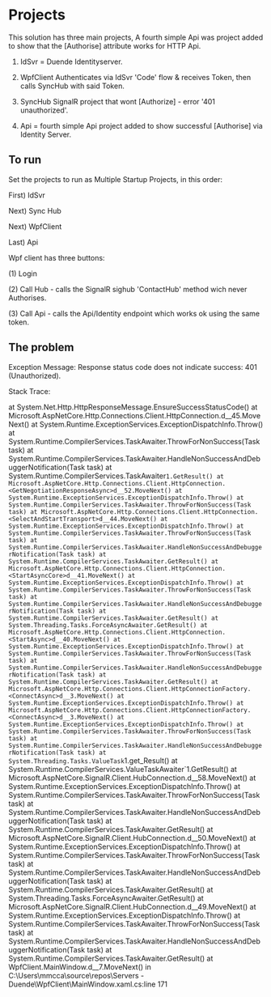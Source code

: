 # Projects
This solution has three main projects, A fourth simple Api was project added to show that the [Authorise] attribute works for HTTP Api.  

1) IdSvr = Duende Identityserver.

2) WpfClient Authenticates via IdSvr 'Code' flow & receives Token, then calls SyncHub with said Token.

3) SyncHub SignalR project that wont [Authorize] - error '401 unauthorized'.

4) Api = fourth simple Api project added to show successful [Authorise] via Identity Server.


## To run 

Set the projects to run as Multiple Startup Projects, in this order:

First) IdSvr

Next) Sync Hub

Next) WpfClient

Last) Api


Wpf client has three buttons:

(1) Login 

(2) Call Hub - calls the SignalR sighub 'ContactHub' method wich never Authorises. 

(3) Call Api - calls the Api/Identity endpoint which works ok using the same token. 


## The problem

Exception Message: Response status code does not indicate success: 401 (Unauthorized).

Stack Trace:

 at System.Net.Http.HttpResponseMessage.EnsureSuccessStatusCode()
   at Microsoft.AspNetCore.Http.Connections.Client.HttpConnection.<NegotiateAsync>d__45.MoveNext()
   at System.Runtime.ExceptionServices.ExceptionDispatchInfo.Throw()
   at System.Runtime.CompilerServices.TaskAwaiter.ThrowForNonSuccess(Task task)
   at System.Runtime.CompilerServices.TaskAwaiter.HandleNonSuccessAndDebuggerNotification(Task task)
   at System.Runtime.CompilerServices.TaskAwaiter`1.GetResult()
   at Microsoft.AspNetCore.Http.Connections.Client.HttpConnection.<GetNegotiationResponseAsync>d__52.MoveNext()
   at System.Runtime.ExceptionServices.ExceptionDispatchInfo.Throw()
   at System.Runtime.CompilerServices.TaskAwaiter.ThrowForNonSuccess(Task task)
   at Microsoft.AspNetCore.Http.Connections.Client.HttpConnection.<SelectAndStartTransport>d__44.MoveNext()
   at System.Runtime.ExceptionServices.ExceptionDispatchInfo.Throw()
   at System.Runtime.CompilerServices.TaskAwaiter.ThrowForNonSuccess(Task task)
   at System.Runtime.CompilerServices.TaskAwaiter.HandleNonSuccessAndDebuggerNotification(Task task)
   at System.Runtime.CompilerServices.TaskAwaiter.GetResult()
   at Microsoft.AspNetCore.Http.Connections.Client.HttpConnection.<StartAsyncCore>d__41.MoveNext()
   at System.Runtime.ExceptionServices.ExceptionDispatchInfo.Throw()
   at System.Runtime.CompilerServices.TaskAwaiter.ThrowForNonSuccess(Task task)
   at System.Runtime.CompilerServices.TaskAwaiter.HandleNonSuccessAndDebuggerNotification(Task task)
   at System.Runtime.CompilerServices.TaskAwaiter.GetResult()
   at System.Threading.Tasks.ForceAsyncAwaiter.GetResult()
   at Microsoft.AspNetCore.Http.Connections.Client.HttpConnection.<StartAsync>d__40.MoveNext()
   at System.Runtime.ExceptionServices.ExceptionDispatchInfo.Throw()
   at System.Runtime.CompilerServices.TaskAwaiter.ThrowForNonSuccess(Task task)
   at System.Runtime.CompilerServices.TaskAwaiter.HandleNonSuccessAndDebuggerNotification(Task task)
   at System.Runtime.CompilerServices.TaskAwaiter.GetResult()
   at Microsoft.AspNetCore.Http.Connections.Client.HttpConnectionFactory.<ConnectAsync>d__3.MoveNext()
   at System.Runtime.ExceptionServices.ExceptionDispatchInfo.Throw()
   at Microsoft.AspNetCore.Http.Connections.Client.HttpConnectionFactory.<ConnectAsync>d__3.MoveNext()
   at System.Runtime.ExceptionServices.ExceptionDispatchInfo.Throw()
   at System.Runtime.CompilerServices.TaskAwaiter.ThrowForNonSuccess(Task task)
   at System.Runtime.CompilerServices.TaskAwaiter.HandleNonSuccessAndDebuggerNotification(Task task)
   at System.Threading.Tasks.ValueTask`1.get_Result()
   at System.Runtime.CompilerServices.ValueTaskAwaiter`1.GetResult()
   at Microsoft.AspNetCore.SignalR.Client.HubConnection.<StartAsyncCore>d__58.MoveNext()
   at System.Runtime.ExceptionServices.ExceptionDispatchInfo.Throw()
   at System.Runtime.CompilerServices.TaskAwaiter.ThrowForNonSuccess(Task task)
   at System.Runtime.CompilerServices.TaskAwaiter.HandleNonSuccessAndDebuggerNotification(Task task)
   at System.Runtime.CompilerServices.TaskAwaiter.GetResult()
   at Microsoft.AspNetCore.SignalR.Client.HubConnection.<StartAsyncInner>d__50.MoveNext()
   at System.Runtime.ExceptionServices.ExceptionDispatchInfo.Throw()
   at System.Runtime.CompilerServices.TaskAwaiter.ThrowForNonSuccess(Task task)
   at System.Runtime.CompilerServices.TaskAwaiter.HandleNonSuccessAndDebuggerNotification(Task task)
   at System.Runtime.CompilerServices.TaskAwaiter.GetResult()
   at System.Threading.Tasks.ForceAsyncAwaiter.GetResult()
   at Microsoft.AspNetCore.SignalR.Client.HubConnection.<StartAsync>d__49.MoveNext()
   at System.Runtime.ExceptionServices.ExceptionDispatchInfo.Throw()
   at System.Runtime.CompilerServices.TaskAwaiter.ThrowForNonSuccess(Task task)
   at System.Runtime.CompilerServices.TaskAwaiter.HandleNonSuccessAndDebuggerNotification(Task task)
   at System.Runtime.CompilerServices.TaskAwaiter.GetResult()
   at WpfClient.MainWindow.<ConnectToHub>d__7.MoveNext() in C:\Users\mmcca\source\repos\Servers - Duende\WpfClient\MainWindow.xaml.cs:line 171
